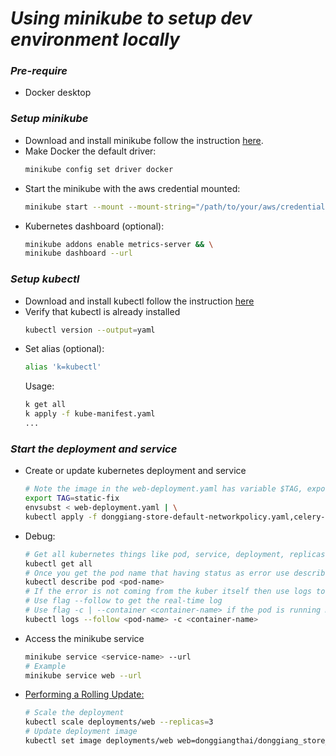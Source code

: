 # _Using minikube to setup dev environment locally_

### _Pre-require_
* Docker desktop

### _Setup minikube_
* Download and install minikube follow the instruction [here](https://minikube.sigs.k8s.io/docs/start/).
* Make Docker the default driver:
  ```bash
  minikube config set driver docker
  ```
* Start the minikube with the aws credential mounted:
  ```bash
  minikube start --mount --mount-string="/path/to/your/aws/credentials:/home/minikube/.aws"
  ```
* Kubernetes dashboard (optional):
  ```bash
  minikube addons enable metrics-server && \
  minikube dashboard --url
  ```

### _Setup kubectl_
* Download and install kubectl follow the instruction [here](https://kubernetes.io/docs/tasks/tools/install-kubectl-linux/)
* Verify that kubectl is already installed
  ```bash
  kubectl version --output=yaml 
  ```
* Set alias (optional):
  ```bash
  alias 'k=kubectl'
  ```
  Usage:
  ```bash
  k get all
  k apply -f kube-manifest.yaml
  ...
  ```

### _Start the deployment and service_
* Create or update kubernetes deployment and service
  ```bash
  # Note the image in the web-deployment.yaml has variable $TAG, export variable to system then use envsubst to substitution the variable.
  export TAG=static-fix
  envsubst < web-deployment.yaml | \
  kubectl apply -f donggiang-store-default-networkpolicy.yaml,celery-monitor-deployment.yaml,celery-monitor-service.yaml,redis-deployment.yaml,redis-service.yaml,env-configmap.yaml,web-service.yaml,-
  ```
* Debug:
  ```bash
  # Get all kubernetes things like pod, service, deployment, replicaset, etc.
  kubectl get all
  # Once you get the pod name that having status as error use describe to describe it
  kubectl describe pod <pod-name>
  # If the error is not coming from the kuber itself then use logs to get log from container
  # Use flag --follow to get the real-time log
  # Use flag -c | --container <container-name> if the pod is running multi container inside
  kubectl logs --follow <pod-name> -c <container-name>
  ```
* Access the minikube service
  ```bash
  minikube service <service-name> --url
  # Example
  minikube service web --url
  ```
* [Performing a Rolling Update:](https://kubernetes.io/docs/tutorials/kubernetes-basics/update/update-intro/)
  ```bash
  # Scale the deployment
  kubectl scale deployments/web --replicas=3
  # Update deployment image
  kubectl set image deployments/web web=donggiangthai/donggiang_store_local-web:static-fix-v1
  ```
